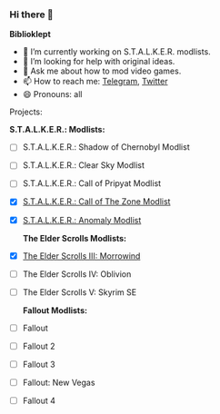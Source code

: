 ### Hi there 👋

**Biblioklept**

- 🔭 I’m currently working on S.T.A.L.K.E.R. modlists.
- 🤔 I’m looking for help with original ideas.
- 💬 Ask me about how to mod video games.
- 📫 How to reach me: [Telegram](https://t.me/biblioklept), [Twitter](https://twitter.com/bookstealing)
- 😄 Pronouns: all

Projects:


  **S.T.A.L.K.E.R.: Modlists:**

- [ ] S.T.A.L.K.E.R.: Shadow of Chernobyl Modlist
- [ ] S.T.A.L.K.E.R.: Clear Sky Modlist
- [ ] S.T.A.L.K.E.R.: Call of Pripyat Modlist
- [x] [S.T.A.L.K.E.R.: Call of The Zone Modlist](https://biblioklept.github.io/2021/call-of-the-old-zone)
- [x] [S.T.A.L.K.E.R.: Anomaly Modlist](https://biblioklept.github.io/2021/tough-anomaly)


  **The Elder Scrolls Modlists:**

- [x] [The Elder Scrolls III: Morrowind](https://biblioklept.github.io/2021/morrowind-essentials)
- [ ] The Elder Scrolls IV: Oblivion
- [ ] The Elder Scrolls V: Skyrim SE


  **Fallout Modlists:**

- [ ] Fallout
- [ ] Fallout 2
- [ ] Fallout 3
- [ ] Fallout: New Vegas
- [ ] Fallout 4
